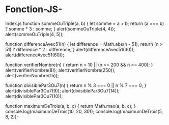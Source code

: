 # Fonction-JS-
Index.js
function sommeOuTriple(a, b) {
    let somme = a + b;
    return (a === b) ? somme * 3 : somme;
}
alert(sommeOuTriple(4, 4)); 
alert(sommeOuTriple(4, 5)); 




function differenceAvec51(n) {
    let difference = Math.abs(n - 51);
    return (n > 51) ? difference * 2 : difference;
}
alert(differenceAvec51(30)); 
alert(differenceAvec51(60)); 



function verifierNombre(n) {
    return n > 10 || (n >= 200 && n <= 400);
}
alert(verifierNombre(8)); 
alert(verifierNombre(250)); 
alert(verifierNombre(15));


function divisiblePar3Ou7(n) {
    return n % 3 === 0 || n % 7 === 0;
}
alert(divisiblePar3Ou7(9)); 
alert(divisiblePar3Ou7(14)); 
alert(divisiblePar3Ou7(10));






function maximumDeTrois(a, b, c) {
    return Math.max(a, b, c);
}
console.log(maximumDeTrois(10, 20, 30)); 
console.log(maximumDeTrois(5, 8, 2)); 
